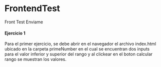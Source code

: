# FrontendTest
Front Test Enviame

#### Ejercicio 1 
Para el primer ejercicio, se debe abrir en el navegador el archivo index.html ubicado en la carpeta
primeNumber en el cual se encuentran dos inputs para el valor inferior y superior del rango
y al clickear en el boton calcular rango se muestran los valores.

